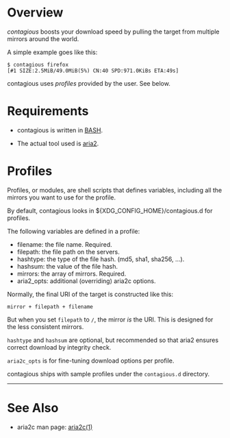 Overview
========

_contagious_ boosts your download speed by pulling the target from multiple
mirrors around the world.

A simple example goes like this:

    $ contagious firefox
    [#1 SIZE:2.5MiB/49.0MiB(5%) CN:40 SPD:971.0KiBs ETA:49s]

contagious uses _profiles_ provided by the user. See below.

Requirements
============

* contagious is written in [BASH][].
* The actual tool used is [aria2][].

  [bash]: http://www.gnu.org/software/bash/
  [aria2]: http://aria2.sourceforge.net/

Profiles
========

Profiles, or modules, are shell scripts that defines variables, including all
the mirrors you want to use for the profile.

By default, contagious looks in ${XDG\_CONFIG\_HOME}/contagious.d for profiles.

The following variables are defined in a profile:

*   filename: the file name. Required.
*   filepath: the file path on the servers.
*   hashtype: the type of the file hash. (md5, sha1, sha256, ...).
*   hashsum:  the value of the file hash.
*   mirrors:  the array of mirrors. Required.
*   aria2\_opts: additional (overriding) aria2c options.

Normally, the final URI of the target is constructed like this:

    mirror + filepath + filename

But when you set `filepath` to `/`, the mirror _is_ the URI. This is designed
for the less consistent mirrors.

`hashtype` and `hashsum` are optional, but recommended so that aria2 ensures
correct download by integrity check.

`aria2c_opts` is for fine-tuning download options per profile.

contagious ships with sample profiles under the `contagious.d` directory.

- - -

See Also
========

* aria2c man page: [aria2c(1)][]

  [aria2c(1)]: http://aria2.sourceforge.net/aria2c.1.html


